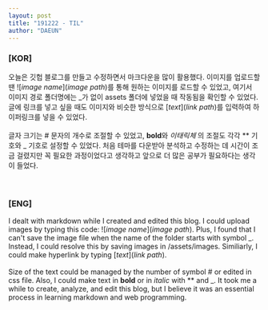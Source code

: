 ```yaml
---
layout: post
title: "191222 - TIL"
author: "DAEUN"
---
```


### [KOR]
오늘은 깃헙 블로그를 만들고 수정하면서 마크다운을 많이 활용했다. 이미지를 업로드할 땐 ![_image name_]\(_image path_)를 통해 원하는 이미지를 로드할 수 있었고, 여기서 이미지 경로 폴더명에는 \_가 없이 assets 폴더에 넣었을 때 작동됨을 확인할 수 있었다. 글에 링크를 넣고 싶을 때도 이미지와 비슷한 방식으로 [_text_]\(_link path_)를 입력하여 하이퍼링크를 넣을 수 있었다.
<br><br>
글자 크기는 \# 문자의 개수로 조절할 수 있었고, **bold**와 _이태릭체_ 의 조절도 각각 \*\* 기호와 \_ 기호로 설정할 수 있었다. 처음 테마를 다운받아 분석하고 수정하는 데 시간이 조금 걸렸지만 꼭 필요한 과정이었다고 생각하고 앞으로 더 많은 공부가 필요하다는 생각이 들었다.
<br><br><br>
### [ENG]
I dealt with markdown while I created and edited this blog. I could upload images by typing this code: ![_image name_]\(_image path_). Plus, I found that I can't save the image file when the name of the folder starts with symbol \_. Instead, I could resolve this by saving images in /assets/images. Similiarly, I could make hyperlink by typing [_text_]\(_link path_).
<br><br>
Size of the text could be managed by the number of symbol \# or edited in css file. Also, I could make text in **bold** or in _italic_ with \*\* and \_. It took me a while to create, analyze, and edit this blog, but I believe it was an essential process in learning markdown and web programming.